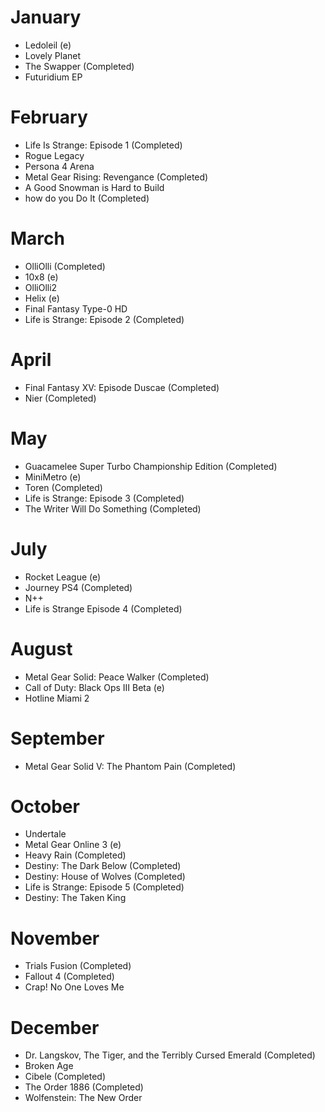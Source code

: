 # January
- Ledoleil (e)
- Lovely Planet
- The Swapper (Completed)
- Futuridium EP

# February
- Life Is Strange: Episode 1 (Completed)
- Rogue Legacy
- Persona 4 Arena
- Metal Gear Rising: Revengance (Completed)
- A Good Snowman is Hard to Build
- how do you Do It (Completed)

# March
- OlliOlli (Completed)
- 10x8 (e)
- OlliOlli2
- Helix (e)
- Final Fantasy Type-0 HD
- Life is Strange: Episode 2 (Completed)

# April
- Final Fantasy XV: Episode Duscae (Completed)
- Nier (Completed)

# May
- Guacamelee Super Turbo Championship Edition (Completed)
- MiniMetro (e)
- Toren (Completed)
- Life is Strange: Episode 3 (Completed)
- The Writer Will Do Something (Completed)

# July
- Rocket League (e)
- Journey PS4 (Completed)
- N++
- Life is Strange Episode 4 (Completed)

# August
- Metal Gear Solid: Peace Walker (Completed)
- Call of Duty: Black Ops III Beta (e)
- Hotline Miami 2

# September
- Metal Gear Solid V: The Phantom Pain (Completed)

# October
- Undertale
- Metal Gear Online 3 (e)
- Heavy Rain (Completed)
- Destiny: The Dark Below (Completed)
- Destiny: House of Wolves (Completed)
- Life is Strange: Episode 5 (Completed)
- Destiny: The Taken King

# November
- Trials Fusion (Completed)
- Fallout 4 (Completed)
- Crap! No One Loves Me

# December
- Dr. Langskov, The Tiger, and the Terribly Cursed Emerald (Completed)
- Broken Age
- Cibele (Completed)
- The Order 1886 (Completed)
- Wolfenstein: The New Order
